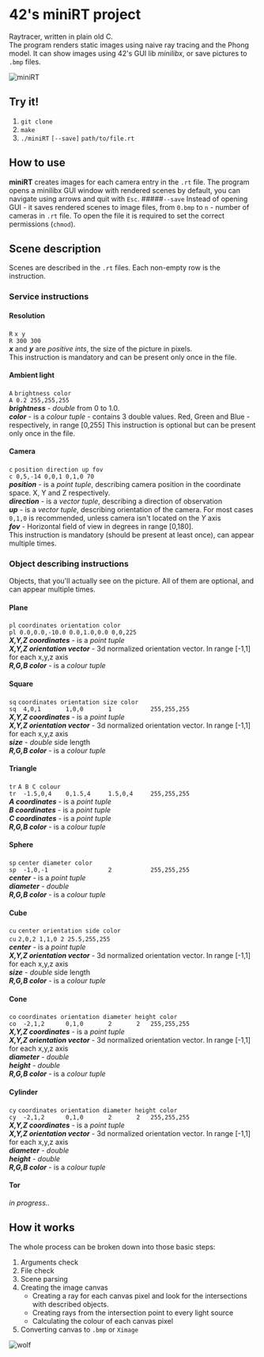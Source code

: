 # 42's miniRT project

Raytracer, written in plain old C.<br>
The program renders static images using naive ray tracing and the Phong model.
It can show images using 42's GUI lib _minilibx_, or save pictures to `.bmp` files.

![miniRT](https://raw.githubusercontent.com/Taubenschlag/work-rt/master/resources/everything/0.bmp?token=GHSAT0AAAAAABZDCWC2MCXFHDI7OLVR4I5SY3BR36Q)

## Try it!
1. `git clone`
2. `make`
3. `./miniRT` `[--save]` `path/to/file.rt`

## How to use
**miniRT** creates images for each camera entry in the `.rt` file.
The program opens a minilibx GUI window with rendered scenes by default, you can navigate using arrows and quit with `Esc`.
#####`--save`
Instead of opening GUI - it saves rendered scenes to image files, from `0.bmp` to `n` - number of cameras in `.rt` file.
To open the file it is required to set the correct permissions (`chmod`).

## Scene description
Scenes are described in the `.rt` files. Each non-empty row is the instruction.

### Service instructions

#### Resolution
`R`  `x y`<br>
`R 300 300`<br>
***x*** and ***y*** are _positive ints_, the size of the picture in pixels.<br>
This instruction is mandatory and can be present only once in the file.

#### Ambient light
`A` `brightness color`<br>
`A 0.2 255,255,255`<br>
***brightness*** - _double_ from 0 to 1.0.<br>
***color*** - is a _colour tuple_ - contains 3 double values. Red, Green and Blue - respectively, in range [0,255]
This instruction is optional but can be present only once in the file.

#### Camera
`c` `position direction up fov`<br>
`c 0,5,-14 0,0,1 0,1,0 70`<br>
***position*** - is a _point tuple_, describing camera position in the coordinate space. X, Y and Z respectively.<br>
***direction*** - is a _vector tuple_, describing a direction of observation<br>
***up*** - is a _vector tuple_, describing orientation of the camera. For most cases `0,1,0` is recommended, unless camera isn't located on the *Y* axis <br>
***fov*** - Horizontal field of view in degrees in range [0,180].<br>
This instruction is mandatory (should be present at least once), can appear multiple times.

### Object describing instructions
Objects, that you'll actually see on the picture. All of them are optional, and can appear multiple times.

#### Plane
`pl` `coordinates orientation color`<br>
`pl 0.0,0.0,-10.0 0.0,1.0,0.0 0,0,225`<br>
***X,Y,Z coordinates*** - is a _point tuple_<br>
***X,Y,Z orientation vector*** - 3d normalized orientation vector. In range [-1,1] for each x,y,z axis <br>
***R,G,B color*** - is a _colour tuple_

#### Square
`sq`  `coordinates orientation size color`<br>
`sq  4,0,1       1,0,0       1           255,255,255`<br>
***X,Y,Z coordinates*** - is a _point tuple_<br>
***X,Y,Z orientation vector*** - 3d normalized orientation vector. In range [-1,1] for each x,y,z axis <br>
***size*** - _double_ side length <br>
***R,G,B color*** - is a _colour tuple_

#### Triangle
`tr` `A B C colour`<br>
`tr  -1.5,0,4    0,1.5,4     1.5,0,4     255,255,255`<br>
***A coordinates*** - is a _point tuple_<br>
***B coordinates*** - is a _point tuple_<br>
***C coordinates*** - is a _point tuple_<br>
***R,G,B color*** - is a _colour tuple_

#### Sphere
`sp`  `center diameter color`<br>
`sp  -1,0,-1                 2           255,255,255`<br>
***center*** - is a _point tuple_<br>
***diameter*** - _double_  <br>
***R,G,B color*** - is a _colour tuple_

#### Cube
`cu`  `center orientation side color`<br>
`cu`  `2,0,2 1,1,0 2 25.5,255,255`<br>
***center*** - is a _point tuple_<br>
***X,Y,Z orientation vector*** - 3d normalized orientation vector. In range [-1,1] for each x,y,z axis <br>
***size*** - _double_ side length <br>
***R,G,B color*** - is a _colour tuple_

#### Cone
`co` `coordinates orientation diameter height color`<br>
`co  -2,1,2      0,1,0       2       2   255,255,255`<br>
***X,Y,Z coordinates*** - is a _point tuple_<br>
***X,Y,Z orientation vector*** - 3d normalized orientation vector. In range [-1,1] for each x,y,z axis <br>
***diameter*** - _double_  <br>
***height*** - _double_  <br>
***R,G,B color*** - is a _colour tuple_

#### Cylinder
`cy` `coordinates orientation diameter height color`<br>
`cy  -2,1,2      0,1,0       2       2   255,255,255`<br>
***X,Y,Z coordinates*** - is a _point tuple_<br>
***X,Y,Z orientation vector*** - 3d normalized orientation vector. In range [-1,1] for each x,y,z axis <br>
***diameter*** - _double_  <br>
***height*** - _double_  <br>
***R,G,B color*** - is a _colour tuple_

#### Tor
*in progress..*

## How it works
The whole process can be broken down into those basic steps:
1. Arguments check
2. File check
3. Scene parsing
4. Creating the image canvas
    - Creating a ray for each canvas pixel and look for the intersections with described objects.
    - Creating rays from the intersection point to every light source
    - Calculating the colour of each canvas pixel
5. Converting canvas to `.bmp` or `Ximage`

![wolf](https://raw.githubusercontent.com/Taubenschlag/work-rt/master/resources/wolf/0.bmp?token=GHSAT0AAAAAABZDCWC3NLNTLIMHXWA2YDBWY3BR24A)